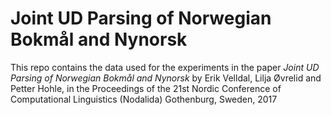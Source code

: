# Joint UD Parsing of Norwegian Bokmål and Nynorsk

This repo contains the data used for the experiments in the paper _Joint UD Parsing of Norwegian Bokmål and Nynorsk_ by Erik Velldal, Lilja Øvrelid and Petter Hohle, in the Proceedings of the 21st Nordic Conference of Computational Linguistics (Nodalida) Gothenburg, Sweden, 2017
